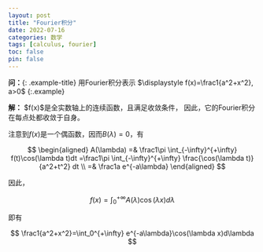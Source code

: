 ```yaml
---
layout: post
title: "Fourier积分"
date: 2022-07-16
categories: 数学
tags: [calculus, fourier]
toc: false
pin: false
---
```



**问：**{: .example-title}
用Fourier积分表示 $\displaystyle f(x)=\frac1{a^2+x^2}, a>0$
{:.example}

<!-- more -->

<!-- 上面的是摘要分割线 -->

<div class="solution">
<strong class="soln-title">解：</strong>
 $f(x)$是全实数轴上的连续函数，且满足收敛条件，
因此，它的Fourier积分在每点处都收敛于自身。
<br/>

注意到$f(x)$是一个偶函数，因而$B(\lambda)=0$，有

$$
\begin{aligned}
A(\lambda)
=& \frac1\pi \int_{-\infty}^{+\infty} f(t)\cos(\lambda t)dt
=\frac1\pi \int_{-\infty}^{+\infty} \frac{\cos(\lambda t)}{a^2+t^2} dt \\
=& \frac1a e^{-a\lambda}
\end{aligned}
$$

因此，

$$
f(x)=\int_0^{+\infty}A(\lambda)\cos(\lambda x)d\lambda
$$

即有

$$
\frac1{a^2+x^2}=\int_0^{+\infty} e^{-a\lambda}\cos(\lambda x)d\lambda
$$

</div>

